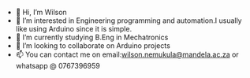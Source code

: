 - 👋 Hi, I’m Wilson
- 👀 I’m interested in Engineering programming and automation.I usually like using Arduino since it is simple.
- 🌱 I’m currently studying B.Eng in Mechatronics
- 💞️ I’m looking to collaborate on Arduino projects
- 📫 You can contact me on email:wilson.nemukula@mandela.ac.za or whatsapp @ 0767396959

<!---
nemyswil/nemyswil is a ✨ special ✨ repository because its `README.md` (this file) appears on your GitHub profile.
You can click the Preview link to take a look at your changes.
--->
